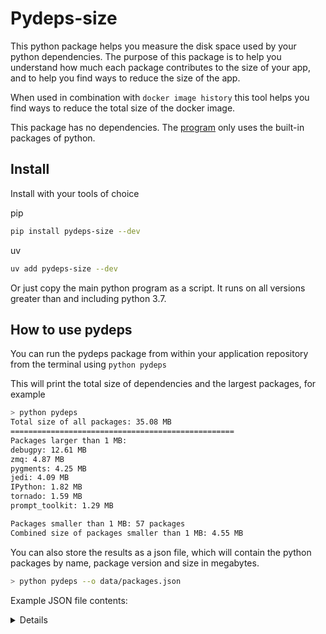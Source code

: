 # Pydeps-size

This python package helps you measure the disk space used by your python dependencies. The purpose of this package is to help you understand how much each package contributes to the size of your app, and to help you find ways to reduce the size of the app.

When used in combination with `docker image history` this tool helps you find ways to reduce the total size of the docker image.

This package has no dependencies. The [program](/src/pydeps_size/pydeps.py) only uses the built-in packages of python.

## Install

Install with your tools of choice

pip
```bash
pip install pydeps-size --dev
```

uv
```bash
uv add pydeps-size --dev
```

Or just copy the main python program as a script. It runs on all versions greater than and including python 3.7.

## How to use pydeps

You can run the pydeps package from within your application repository from the terminal using `python pydeps`

This will print the total size of dependencies and the largest packages, for example

```bash
> python pydeps
Total size of all packages: 35.08 MB
==================================================
Packages larger than 1 MB:
debugpy: 12.61 MB
zmq: 4.87 MB
pygments: 4.25 MB
jedi: 4.09 MB
IPython: 1.82 MB
tornado: 1.59 MB
prompt_toolkit: 1.29 MB

Packages smaller than 1 MB: 57 packages
Combined size of packages smaller than 1 MB: 4.55 MB
```

You can also store the results as a json file, which will contain the python packages by name, package version and size in megabytes.

```bash
> python pydeps --o data/packages.json
```

Example JSON file contents:

<details>
```json
[
  {
    "name": "appnope",
    "version": "0.1.4",
    "size_MB": 0.01
  },
  {
    "name": "asttokens",
    "version": "3.0.0",
    "size_MB": 0.02
  },
  {
    "name": "comm",
    "version": "0.2.2",
    "size_MB": 0.03
  },
  {
    "name": "debugpy",
    "version": "1.8.14",
    "size_MB": 0.04
  },
  {
    "name": "decorator",
    "version": "5.2.1",
    "size_MB": 0.02
  },
  {
    "name": "executing",
    "version": "2.2.0",
    "size_MB": 0.16
  },
  {
    "name": "ipykernel",
    "version": "6.29.5",
    "size_MB": 0.0
  },
  {
    "name": "ipython",
    "version": "9.3.0",
    "size_MB": 0.02
  },
  {
    "name": "ipython-pygments-lexers",
    "version": "1.1.1",
    "size_MB": null
  },
  {
    "name": "jedi",
    "version": "0.19.2",
    "size_MB": 0.24
  },
  {
    "name": "jupyter-client",
    "version": "8.6.3",
    "size_MB": null
  },
  {
    "name": "jupyter-core",
    "version": "5.8.1",
    "size_MB": null
  },
  {
    "name": "matplotlib-inline",
    "version": "0.1.7",
    "size_MB": null
  },
  {
    "name": "nest-asyncio",
    "version": "1.6.0",
    "size_MB": null
  },
  {
    "name": "packaging",
    "version": "25.0",
    "size_MB": 0.23
  },
  {
    "name": "parso",
    "version": "0.8.4",
    "size_MB": 0.02
  },
  {
    "name": "pexpect",
    "version": "4.9.0",
    "size_MB": 0.01
  },
  {
    "name": "platformdirs",
    "version": "4.3.8",
    "size_MB": 0.01
  },
  {
    "name": "prompt-toolkit",
    "version": "3.0.51",
    "size_MB": null
  },
  {
    "name": "psutil",
    "version": "7.0.0",
    "size_MB": 0.03
  },
  {
    "name": "ptyprocess",
    "version": "0.7.0",
    "size_MB": 0.0
  },
  {
    "name": "pure-eval",
    "version": "0.2.3",
    "size_MB": null
  },
  {
    "name": "pygments",
    "version": "2.19.1",
    "size_MB": 0.04
  },
  {
    "name": "python-dateutil",
    "version": "2.9.0.post0",
    "size_MB": null
  },
  {
    "name": "pyzmq",
    "version": "26.4.0",
    "size_MB": 0.04
  },
  {
    "name": "ruff",
    "version": "0.11.12",
    "size_MB": 0.0
  },
  {
    "name": "six",
    "version": "1.17.0",
    "size_MB": 0.03
  },
  {
    "name": "stack-data",
    "version": "0.6.3",
    "size_MB": null
  },
  {
    "name": "tornado",
    "version": "6.5.1",
    "size_MB": 1.78
  },
  {
    "name": "traitlets",
    "version": "5.14.3",
    "size_MB": 0.01
  },
  {
    "name": "wcwidth",
    "version": "0.2.13",
    "size_MB": 0.51
  }
]
```
</details>
